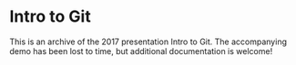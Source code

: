 # Intro to Git
This is an archive of the 2017 presentation Intro to Git. The accompanying demo has been lost to time, but additional documentation is welcome!
